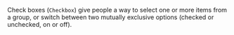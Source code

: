 Check boxes (`Checkbox`) give people a way to select one or more items from a group, or switch between two mutually exclusive options (checked or unchecked, on or off). 

